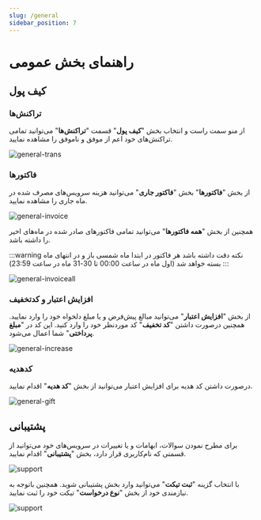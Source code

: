 ```yaml
---
slug: /general
sidebar_position: 7
---
```


# راهنمای بخش عمومی 

## کیف پول
### تراکنش‌ها

از منو سمت راست و انتخاب بخش "**کیف پول**" قسمت "**تراکنش‌ها**" می‌توانید تمامی تراکنش‌های خود اعم از موفق و ناموفق را مشاهده نمایید.

![general-trans](/img/general/general-trans.png)

### فاکتورها
از بخش "**فاکتورها**" بخش "**فاکتور جاری**" می‌توانید هزینه سرویس‌های مصرف شده در ماه جاری را مشاهده نمایید.

![general-invoice](/img/general/general-invoice.png)

همچنین از بخش "**همه فاکتورها**" می‌توانید تمامی فاکتورهای صادر شده در ماه‌های اخیر را داشته باشد.


:::warning نکته
دقت داشته باشد هر فاکتور در ابتدا ماه شمسی باز و در انتهای ماه بسته خواهد شد
(اول ماه در ساعت 00:00 تا 30-31 ماه در ساعت 23:59)
:::

![general-invoiceall](/img/general/general-invoiceall.png)

### افزایش اعتبار و کدتخفیف

از بخش "**افزایش اعتبار**" می‌توانید مبالغ پیش‌فرض و یا مبلغ دلخواه خود را وارد نمایید.
همچنین درصورت داشتن "**کد تخفیف**" کد موردنظر خود را وارد کنید. 
این کد در "**مبلغ پرداختی**" شما اعمال می‌شود.

![general-increase](/img/general/general-increase.png)

### کد‌هدیه
درصورت داشتن کد هدیه برای افزایش اعتبار می‌توانید از بخش "**کد‌ هدیه**" اقدام نمایید.

![general-gift](/img/general/general-gift.png)

## پشتیبانی
 برای مطرح نمودن سوالات، ابهامات و یا تغییرات در سرویس‌های خود می‌توانید از قسمتی که نام‌کاربری قرار دارد، بخش "**پشتیبانی**" اقدام نمایید.

![support](/img/general/support.png)

  با انتخاب گزینه "**ثبت تیکت**" می‌توانید وارد بخش پشتیبانی شوید.
  همچنین باتوجه به نیازمندی خود از بخش "**نوع درخواست**" تیکت خود را ثبت نمایید.

![support](/img/general/support1.png)
   